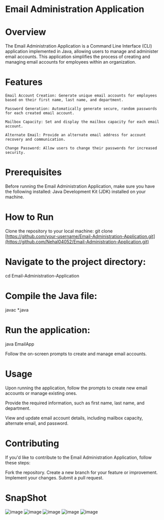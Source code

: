 # Email Administration Application

# Overview
The Email Administration Application is a Command Line Interface (CLI) application implemented in Java, allowing users to manage and administer email accounts. This application simplifies the process of creating and managing email accounts for employees within an organization.

# Features
    Email Account Creation: Generate unique email accounts for employees based on their first name, last name, and department.
    
    Password Generation: Automatically generate secure, random passwords for each created email account.
    
    Mailbox Capacity: Set and display the mailbox capacity for each email account.
    
    Alternate Email: Provide an alternate email address for account recovery and communication.
    
    Change Password: Allow users to change their passwords for increased security.

# Prerequisites
  Before running the Email Administration Application, make sure you have the following installed:
   Java Development Kit (JDK) installed on your machine.
   
# How to Run
Clone the repository to your local machine:
  git clone [https://github.com/your-username/Email-Administration-Application.git](https://github.com/Nehal04052/Email-Administration-Application.git)
  
# Navigate to the project directory:

  cd Email-Administration-Application

# Compile the Java file:

javac *.java

# Run the application:

java EmailApp

Follow the on-screen prompts to create and manage email accounts.

# Usage
Upon running the application, follow the prompts to create new email accounts or manage existing ones.

Provide the required information, such as first name, last name, and department.

View and update email account details, including mailbox capacity, alternate email, and password.

# Contributing
If you'd like to contribute to the Email Administration Application, follow these steps:

Fork the repository.
Create a new branch for your feature or improvement.
Implement your changes.
Submit a pull request.

# SnapShot
![image](https://github.com/Nehal04052/Email-Administration-Application/assets/126107576/c73ccf2a-51e0-4494-9e3c-8ac61c36603f)
![image](https://github.com/Nehal04052/Email-Administration-Application/assets/126107576/f2c6e41b-e314-405a-b3ed-e2961aa620af)
![image](https://github.com/Nehal04052/Email-Administration-Application/assets/126107576/635eafd7-9e92-404e-983f-a9e3d4d40110)
![image](https://github.com/Nehal04052/Email-Administration-Application/assets/126107576/7958cbb3-c33f-4360-97f3-1e00562e7f6b)
![image](https://github.com/Nehal04052/Email-Administration-Application/assets/126107576/b00f5703-1d96-44b9-9371-e50763f8b60e)




